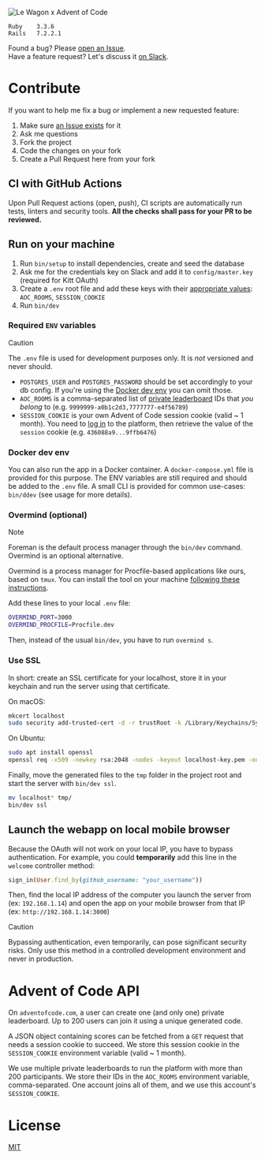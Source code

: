 ![Le Wagon x Advent of Code](public/thumbnail.png)

```
Ruby    3.3.6
Rails   7.2.2.1
```

Found a bug? Please [open an Issue](/../../issues/new).<br>
Have a feature request? Let's discuss it [on Slack](slack://user?team=T02NE0241&id=URZ0F4TEF).

# Contribute

If you want to help me fix a bug or implement a new requested feature:
1. Make sure [an Issue exists](/../../issues) for it
2. Ask me questions
3. Fork the project
4. Code the changes on your fork
5. Create a Pull Request here from your fork

## CI with GitHub Actions

Upon Pull Request actions (open, push), CI scripts are automatically run tests, linters and security tools. **All the checks shall pass for your PR to be reviewed.**

## Run on your machine

1. Run `bin/setup` to install dependencies, create and seed the database
2. Ask me for the credentials key on Slack and add it to `config/master.key` (required for Kitt OAuth)
3. Create a `.env` root file and add these keys with their [appropriate values](#required-env-variables): `AOC_ROOMS`, `SESSION_COOKIE`
4. Run `bin/dev`

### Required `ENV` variables

> [!CAUTION]
> The `.env` file is used for development purposes only. It is _not_ versioned and never should.

- `POSTGRES_USER` and `POSTGRES_PASSWORD` should be set accordingly to your db config. If you're using the [Docker dev env](#docker-dev-env) you can omit those.
- `AOC_ROOMS` is a comma-separated list of [private leaderboard](https://adventofcode.com/leaderboard/private) IDs that _you belong_ to (e.g. `9999999-a0b1c2d3,7777777-e4f56789`)
- `SESSION_COOKIE` is your own Advent of Code session cookie (valid ~ 1 month). You need to [log in](https://adventofcode.com/auth/login) to the platform, then retrieve the value of the `session` cookie (e.g. `436088a9...9ffb6476`)

### Docker dev env

You can also run the app in a Docker container. A `docker-compose.yml` file is provided for this purpose. The ENV variables are still required and should be added to the `.env` file.
A small CLI is provided for common use-cases: `bin/ddev` (see usage for more details).

### Overmind (optional)

> [!NOTE]
> Foreman is the default process manager through the `bin/dev` command. Overmind is an optional alternative.

Overmind is a process manager for Procfile-based applications like ours, based on `tmux`. You can install the tool on your machine [following these instructions](https://github.com/DarthSim/overmind#installation).

Add these lines to your local `.env` file:
```zsh
OVERMIND_PORT=3000
OVERMIND_PROCFILE=Procfile.dev
```

Then, instead of the usual `bin/dev`, you have to run `overmind s`.

### Use SSL

In short: create an SSL certificate for your localhost, store it in your keychain and run the server using that certificate.

On macOS:
```zsh
mkcert localhost
sudo security add-trusted-cert -d -r trustRoot -k /Library/Keychains/System.keychain ./localhost.pem
```

On Ubuntu:
```zsh
sudo apt install openssl
openssl req -x509 -newkey rsa:2048 -nodes -keyout localhost-key.pem -out localhost.pem -days 365 -subj "/C=FR/ST=State/L=Locality/O=Organization/CN=localhost"
```

Finally, move the generated files to the `tmp` folder in the project root and start the server with `bin/dev ssl`.
```zsh
mv localhost* tmp/
bin/dev ssl
```

## Launch the webapp on local mobile browser

Because the OAuth will not work on your local IP, you have to bypass authentication. For example, you could **temporarily** add this line in the `welcome` controller method:
```ruby
sign_in(User.find_by(github_username: "your_username"))
```

Then, find the local IP address of the computer you launch the server from (ex: `192.168.1.14`) and open the app on your mobile browser from that IP (ex: `http://192.168.1.14:3000`)

> [!CAUTION]
> Bypassing authentication, even temporarily, can pose significant security risks. Only use this method in a controlled development environment and never in production.

# Advent of Code API

On `adventofcode.com`, a user can create one (and only one) private leaderboard. Up to 200 users can join it using a unique generated code.

A JSON object containing scores can be fetched from a `GET` request that needs a session cookie to succeed. We store this session cookie in the `SESSION_COOKIE` environment variable (valid ~ 1 month).

We use multiple private leaderboards to run the platform with more than 200 participants. We store their IDs in the `AOC_ROOMS` environment variable, comma-separated. One account joins all of them, and we use this account's `SESSION_COOKIE`.

# License

[MIT](LICENSE)

